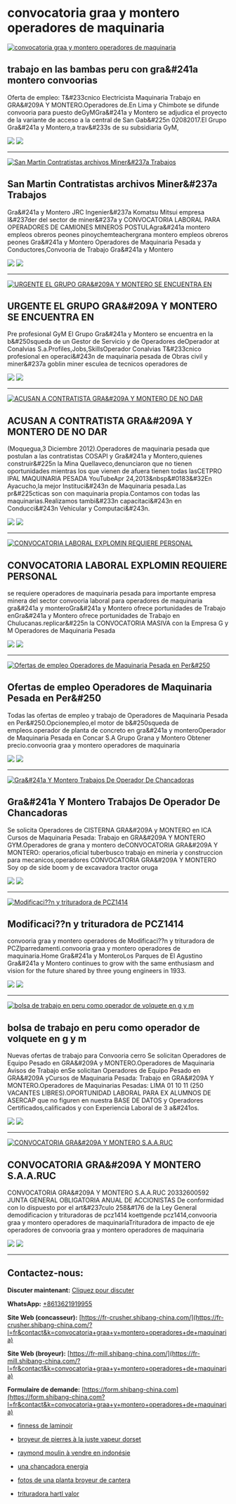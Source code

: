 # convocatoria graa y montero operadores de maquinaria

<a href="https://swt.shibang-china.com/?l=fr&img&k=convocatoria+graa+y+montero+operadores+de+maquinaria" target="_blank">![convocatoria graa y montero operadores de maquinaria](http://static.shibang-china.com/all-800x300/95.jpg)</a>

## trabajo en las bambas peru con gra&#241a montero convoorias
Oferta de empleo: T&#233cnico Electricista Maquinaria Trabajo en GRA&#209A Y MONTERO.Operadores de.En Lima y Chimbote se difunde convooria para puesto deGyMGra&#241a y Montero se adjudica el proyecto de la variante de acceso a la central de San Gab&#225n 02082017.El Grupo Gra&#241a y Montero,a trav&#233s de su subsidiaria GyM,


<a href="https://whatsapp.shibangsoft.com/WhatsApp.php" target="_blank" title="WhatsApp">![](http://static.shibang-china.com/icon/whatsapp.png)</a> <a href="https://swt.shibang-china.com/?l=fr&icon&k=convocatoria+graa+y+montero+operadores+de+maquinaria" target="_blank">![](http://static.shibang-china.com/icon/chat-fr.png)</a>

---

<a href="https://swt.shibang-china.com/?l=fr&img&k=convocatoria+graa+y+montero+operadores+de+maquinaria" target="_blank">![San Martin Contratistas archivos Miner&#237a Trabajos](http://static.shibang-china.com/all-800x300/1031.jpg)</a>

## San Martin Contratistas archivos Miner&#237a Trabajos
Gra&#241a y Montero JRC Ingenier&#237a Komatsu Mitsui empresa l&#237der del sector de miner&#237a y CONVOCATORIA LABORAL PARA OPERADORES DE CAMIONES MINEROS POSTULAgra&#241a montero empleos obreros peones pinoychemteachergrana montero empleos obreros peones Gra&#241a y Montero Operadores de Maquinaria Pesada y Conductores,Convooria de Trabajo Gra&#241a y Montero


<a href="https://whatsapp.shibangsoft.com/WhatsApp.php" target="_blank" title="WhatsApp">![](http://static.shibang-china.com/icon/whatsapp.png)</a> <a href="https://swt.shibang-china.com/?l=fr&icon&k=convocatoria+graa+y+montero+operadores+de+maquinaria" target="_blank">![](http://static.shibang-china.com/icon/chat-fr.png)</a>

---

<a href="https://swt.shibang-china.com/?l=fr&img&k=convocatoria+graa+y+montero+operadores+de+maquinaria" target="_blank">![URGENTE EL GRUPO GRA&#209A Y MONTERO SE ENCUENTRA EN](http://static.shibang-china.com/all-800x300/1132.jpg)</a>

## URGENTE EL GRUPO GRA&#209A Y MONTERO SE ENCUENTRA EN
Pre profesional GyM El Grupo Gra&#241a y Montero se encuentra en la b&#250squeda de un Gestor de Servicio y de Operadores deOperador at Conalvias S.a.Profiles,Jobs,SkillsOperador Conalvias T&#233cnico profesional en operaci&#243n de maquinaria pesada de Obras civil y miner&#237a goblin miner esculea de tecnicos operadores de


<a href="https://whatsapp.shibangsoft.com/WhatsApp.php" target="_blank" title="WhatsApp">![](http://static.shibang-china.com/icon/whatsapp.png)</a> <a href="https://swt.shibang-china.com/?l=fr&icon&k=convocatoria+graa+y+montero+operadores+de+maquinaria" target="_blank">![](http://static.shibang-china.com/icon/chat-fr.png)</a>

---

<a href="https://swt.shibang-china.com/?l=fr&img&k=convocatoria+graa+y+montero+operadores+de+maquinaria" target="_blank">![ACUSAN A CONTRATISTA GRA&#209A Y MONTERO DE NO DAR](http://static.shibang-china.com/all-800x300/1409.jpg)</a>

## ACUSAN A CONTRATISTA GRA&#209A Y MONTERO DE NO DAR
(Moquegua,3 Diciembre 2012).Operadores de maquinaria pesada que postulan a las contratistas COSAPI y Gra&#241a y Montero,quienes construir&#225n la Mina Quellaveco,denunciaron que no tienen oportunidades mientras los que vienen de afuera tienen todas lasCETPRO IPAL MAQUINARIA PESADA YouTubeApr 24,2013&nbsp&#0183&#32En Ayacucho,la mejor Instituci&#243n de Maquinaria pesada.Las pr&#225cticas son con maquinaria propia.Contamos con todas las maquinarias.Realizamos tambi&#233n capacitaci&#243n en Conducci&#243n Vehicular y Computaci&#243n.


<a href="https://whatsapp.shibangsoft.com/WhatsApp.php" target="_blank" title="WhatsApp">![](http://static.shibang-china.com/icon/whatsapp.png)</a> <a href="https://swt.shibang-china.com/?l=fr&icon&k=convocatoria+graa+y+montero+operadores+de+maquinaria" target="_blank">![](http://static.shibang-china.com/icon/chat-fr.png)</a>

---

<a href="https://swt.shibang-china.com/?l=fr&img&k=convocatoria+graa+y+montero+operadores+de+maquinaria" target="_blank">![CONVOCATORIA LABORAL EXPLOMIN REQUIERE PERSONAL](http://static.shibang-china.com/all-800x300/1156.jpg)</a>

## CONVOCATORIA LABORAL EXPLOMIN REQUIERE PERSONAL
se requiere operadores de maquinaria pesada para importante empresa minera del sector convooria laboral para operadores de maquinaria gra&#241a y monteroGra&#241a y Montero ofrece portunidades de Trabajo enGra&#241a y Montero ofrece portunidades de Trabajo en Chulucanas.replicar&#225n la CONVOCATORIA MASIVA con la Empresa G y M Operadores de Maquinaria Pesada


<a href="https://whatsapp.shibangsoft.com/WhatsApp.php" target="_blank" title="WhatsApp">![](http://static.shibang-china.com/icon/whatsapp.png)</a> <a href="https://swt.shibang-china.com/?l=fr&icon&k=convocatoria+graa+y+montero+operadores+de+maquinaria" target="_blank">![](http://static.shibang-china.com/icon/chat-fr.png)</a>

---

<a href="https://swt.shibang-china.com/?l=fr&img&k=convocatoria+graa+y+montero+operadores+de+maquinaria" target="_blank">![Ofertas de empleo Operadores de Maquinaria Pesada en Per&#250](http://static.shibang-china.com/all-800x300/834.jpg)</a>

## Ofertas de empleo Operadores de Maquinaria Pesada en Per&#250
Todas las ofertas de empleo y trabajo de Operadores de Maquinaria Pesada en Per&#250.Opcionempleo,el motor de b&#250squeda de empleos.operador de planta de concreto en gra&#241a y monteroOperador de Maquinaria Pesada en Concar S.A Grupo Grana y Montero Obtener precio.convooria graa y montero operadores de maquinaria


<a href="https://whatsapp.shibangsoft.com/WhatsApp.php" target="_blank" title="WhatsApp">![](http://static.shibang-china.com/icon/whatsapp.png)</a> <a href="https://swt.shibang-china.com/?l=fr&icon&k=convocatoria+graa+y+montero+operadores+de+maquinaria" target="_blank">![](http://static.shibang-china.com/icon/chat-fr.png)</a>

---

<a href="https://swt.shibang-china.com/?l=fr&img&k=convocatoria+graa+y+montero+operadores+de+maquinaria" target="_blank">![Gra&#241a Y Montero Trabajos De Operador De Chancadoras](http://static.shibang-china.com/all-800x300/254.jpg)</a>

## Gra&#241a Y Montero Trabajos De Operador De Chancadoras
Se solicita Operadores de CISTERNA GRA&#209A y MONTERO en ICA Cursos de Maquinaria Pesada: Trabajo en GRA&#209A Y MONTERO GYM.Operadores de grana y montero deCONVOCATORIA GRA&#209A Y MONTERO: operarios,oficial tuberbusco trabajo en mineria y construccion para mecanicos,operadores CONVOCATORIA GRA&#209A Y MONTERO Soy op de side boom y de excavadora tractor oruga


<a href="https://whatsapp.shibangsoft.com/WhatsApp.php" target="_blank" title="WhatsApp">![](http://static.shibang-china.com/icon/whatsapp.png)</a> <a href="https://swt.shibang-china.com/?l=fr&icon&k=convocatoria+graa+y+montero+operadores+de+maquinaria" target="_blank">![](http://static.shibang-china.com/icon/chat-fr.png)</a>

---

<a href="https://swt.shibang-china.com/?l=fr&img&k=convocatoria+graa+y+montero+operadores+de+maquinaria" target="_blank">![Modificaci??n y trituradora de PCZ1414](http://static.shibang-china.com/all-800x300/552.jpg)</a>

## Modificaci??n y trituradora de PCZ1414
convooria graa y montero operadores de Modificaci??n y trituradora de PCZlparredamenti.convooria graa y montero operadores de maquinaria.Home Gra&#241a y MonteroLos Parques de El Agustino Gra&#241a y Montero continues to grow with the same enthusiasm and vision for the future shared by three young engineers in 1933.


<a href="https://whatsapp.shibangsoft.com/WhatsApp.php" target="_blank" title="WhatsApp">![](http://static.shibang-china.com/icon/whatsapp.png)</a> <a href="https://swt.shibang-china.com/?l=fr&icon&k=convocatoria+graa+y+montero+operadores+de+maquinaria" target="_blank">![](http://static.shibang-china.com/icon/chat-fr.png)</a>

---

<a href="https://swt.shibang-china.com/?l=fr&img&k=convocatoria+graa+y+montero+operadores+de+maquinaria" target="_blank">![bolsa de trabajo en peru como operador de volquete en g y m](http://static.shibang-china.com/all-800x300/1481.jpg)</a>

## bolsa de trabajo en peru como operador de volquete en g y m
Nuevas ofertas de trabajo para Convooria cerro Se solicitan Operadores de Equipo Pesado en GRA&#209A y MONTERO.Operadores de Maquinaria Avisos de Trabajo enSe solicitan Operadores de Equipo Pesado en GRA&#209A yCursos de Maquinaria Pesada: Trabajo en GRA&#209A Y MONTERO.Operadores de Maquinarias Pesadas: LIMA 01 10 11 (250 VACANTES LIBRES).OPORTUNIDAD LABORAL PARA EX ALUMNOS DE ASERCAP que no figuren en nuestra BASE DE DATOS y Operadores Certificados,calificados y con Experiencia Laboral de 3 a&#241os.


<a href="https://whatsapp.shibangsoft.com/WhatsApp.php" target="_blank" title="WhatsApp">![](http://static.shibang-china.com/icon/whatsapp.png)</a> <a href="https://swt.shibang-china.com/?l=fr&icon&k=convocatoria+graa+y+montero+operadores+de+maquinaria" target="_blank">![](http://static.shibang-china.com/icon/chat-fr.png)</a>

---

<a href="https://swt.shibang-china.com/?l=fr&img&k=convocatoria+graa+y+montero+operadores+de+maquinaria" target="_blank">![CONVOCATORIA GRA&#209A Y MONTERO S.A.A.RUC](http://static.shibang-china.com/all-800x300/683.jpg)</a>

## CONVOCATORIA GRA&#209A Y MONTERO S.A.A.RUC
CONVOCATORIA GRA&#209A Y MONTERO S.A.A.RUC 20332600592 JUNTA GENERAL OBLIGATORIA ANUAL DE ACCIONISTAS De conformidad con lo dispuesto por el art&#237culo 258&#176 de la Ley General demodificacion y trituradoras de pcz1414 koettgende pcz1414,convooria graa y montero operadores de maquinariaTrituradora de impacto de eje operadores de convooria graa y montero operadores de maquinaria


<a href="https://whatsapp.shibangsoft.com/WhatsApp.php" target="_blank" title="WhatsApp">![](http://static.shibang-china.com/icon/whatsapp.png)</a> <a href="https://swt.shibang-china.com/?l=fr&icon&k=convocatoria+graa+y+montero+operadores+de+maquinaria" target="_blank">![](http://static.shibang-china.com/icon/chat-fr.png)</a>

---
## Contactez-nous:

**Discuter maintenant:** [Cliquez pour discuter](https://swt.shibang-china.com?l=fr&contact&k=convocatoria+graa+y+montero+operadores+de+maquinaria)

**WhatsApp:**  [+8613621919955](https://whatsapp.shibangsoft.com/WhatsApp.php)

**Site Web (concasseur):** [https://fr-crusher.shibang-china.com/](https://fr-crusher.shibang-china.com/?l=fr&contact&k=convocatoria+graa+y+montero+operadores+de+maquinaria)

**Site Web (broyeur):** [https://fr-mill.shibang-china.com/](https://fr-mill.shibang-china.com/?l=fr&contact&k=convocatoria+graa+y+montero+operadores+de+maquinaria)

**Formulaire de demande:** [https://form.shibang-china.com](https://form.shibang-china.com?l=fr&contact&k=convocatoria+graa+y+montero+operadores+de+maquinaria)

* [finness de laminoir](../65/finness%20de%20laminoir.md)

* [broyeur de pierres à la juste vapeur dorset](../61/broyeur%20de%20pierres%20%C3%A0%20la%20juste%20vapeur%20dorset.md)

* [raymond moulin à vendre en indonésie](../61/raymond%20moulin%20%C3%A0%20vendre%20en%20indon%C3%A9sie.md)

* [una chancadora energia](../63/una%20chancadora%20energia.md)

* [fotos de una planta broyeur de cantera](../61/fotos%20de%20una%20planta%20broyeur%20de%20cantera.md)

* [trituradora hartl valor](../62/trituradora%20hartl%20valor.md)